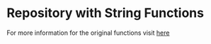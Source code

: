 # Repository with String Functions

For more information for the original functions visit [here](https://www.ibm.com/docs/en/aix/7.2?topic=s-strlen-strnlen-strchr-strrchr-strpbrk-strspn-strcspn-strstr-strtok-strsep-subroutine)
